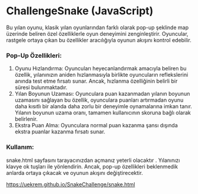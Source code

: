 # ChallengeSnake (JavaScript)
Bu yılan oyunu, klasik yılan oyunlarından farklı olarak pop-up şeklinde map üzerinde beliren özel özelliklerle oyun deneyimini zenginleştirir. Oyuncular, rastgele ortaya çıkan bu özellikler aracılığıyla oyunun akışını kontrol edebilir.
### Pop-Up Özellikleri:
1. Oyunu Hızlandırma: Oyuncuları heyecanlandırmak amacıyla beliren bu özellik, yılanınızın aniden hızlanmasıyla birlikte oyuncuların reflekslerini anında test etme fırsatı sunar. Ancak, hızlanma özelliğinin belirli bir süresi bulunmaktadır.
2. Yılan Boyunun Uzaması: Oyunculara puan kazanmadan yılanın boyunun uzamasını sağlayan bu özellik, oyunculara puanları artırmadan oyunu daha kısıtlı bir alanda daha zorlu bir deneyimle oynamalarına imkan tanır. Yılanın boyunun uzama oranı, tamamen kullanıcının skoruna bağlı olarak belirlenir.
3. Ekstra Puan Alma: Oyunculara normal puan kazanma şansı dışında ekstra puanlar kazanma fırsatı sunar.
### Kullanım:
snake.html sayfasını tarayacınızdan açmanız yeterli olacaktır . Yılanınızı klavye ok tuşları ile yönlendirin. Ancak, pop-up özellikleri beklenmedik anlarda ortaya çıkacak ve oyunun akışını değiştirecektir.

https://uekrem.github.io/SnakeChallenge/snake.html
